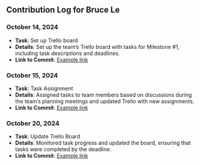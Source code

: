## Contribution Log for Bruce Le

### October 14, 2024

- **Task**: Set up Trello board
- **Details**: Set up the team’s Trello board with tasks for Milestone #1, including task descriptions and deadlines.
- **Link to Commit**: [Example link](https://github.com)

### October 15, 2024

- **Task**: Task Assignment
- **Details**: Assigned tasks to team members based on discussions during the team’s planning meetings and updated Trello with new assignments.
- **Link to Commit**: [Example link](https://github.com)

### October 20, 2024

- **Task**: Update Trello Board
- **Details**: Monitored task progress and updated the board, ensuring that tasks were completed by the deadline.
- **Link to Commit**: [Example link](https://github.com)
